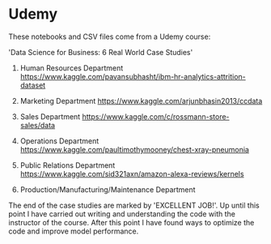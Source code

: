 # Udemy

These notebooks and CSV files come from a Udemy course: 

'Data Science for Business: 6 Real World Case Studies'

1. Human Resources Department 
https://www.kaggle.com/pavansubhasht/ibm-hr-analytics-attrition-dataset

2. Marketing Department
https://www.kaggle.com/arjunbhasin2013/ccdata

3. Sales Department 
https://www.kaggle.com/c/rossmann-store-sales/data

4. Operations Department
https://www.kaggle.com/paultimothymooney/chest-xray-pneumonia

5. Public Relations Department
https://www.kaggle.com/sid321axn/amazon-alexa-reviews/kernels

6. Production/Manufacturing/Maintenance Department

The end of the case studies are marked by 'EXCELLENT JOB!'. Up until this point I have carried out writing and understanding the code with the instructor of the course. After this point I have found ways to optimize the code and improve model performance. 
